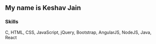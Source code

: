 ## My name is Keshav Jain

### Skills
C, HTML, CSS, JavaScript, jQuery, Bootstrap, AngularJS, NodeJS, Java, React
